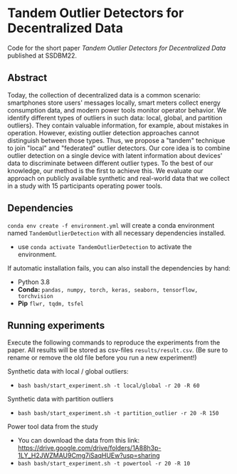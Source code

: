 # Tandem Outlier Detectors for Decentralized Data

Code for the short paper *Tandem Outlier Detectors for Decentralized Data* published at SSDBM22.

## Abstract

Today, the collection of decentralized data is a common scenario: smartphones store users' messages locally, smart meters collect energy consumption data, and modern power tools monitor operator behavior. We identify different types of outliers in such data: local, global, and partition outliers}. They contain valuable information, for example, about mistakes in operation. However, existing outlier detection approaches cannot distinguish between those types. Thus, we propose a "tandem" technique to join "local" and "federated" outlier detectors. Our core idea is to combine outlier detection on a single device with latent information about devices' data to discriminate between different outlier types. To the best of our knowledge, our method is the first to achieve this.
We evaluate our approach on publicly available synthetic and real-world data that we collect in a study with 15 participants operating power tools.

## Dependencies

`conda env create -f environment.yml` will create a conda environment named `TandemOutlierDetection` with all necessary dependencies installed.
- use `conda activate TandemOutlierDetection` to activate the environment.

If automatic installation fails, you can also install the dependencies by hand:
- Python 3.8
- **Conda:** `pandas, numpy, torch, keras, seaborn, tensorflow, torchvision`
- **Pip** `flwr, tqdm, tsfel`

## Running experiments

Execute the following commands to reproduce the experiments from the paper. All results will be stored as csv-files `results/result.csv`. (Be sure to rename or remove the old file before you run a new experiment!)

Synthetic data with local / global outliers:
- `bash bash/start_experiment.sh -t local/global -r 20 -R 60`

Synthetic data with partition outliers
- `bash bash/start_experiment.sh -t partition_outlier -r 20 -R 150`

Power tool data from the study
- You can download the data from this link: https://drive.google.com/drive/folders/1A88h3p-1LY_H2JWZMAU9Cmg7iSaqHUEw?usp=sharing
- `bash bash/start_experiment.sh -t powertool -r 20 -R 10`

